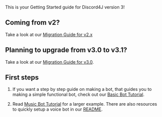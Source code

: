 This is your Getting Started guide for Discord4J version 3!

## Coming from v2?

Take a look at our [Migration Guide for v2.x](Migrating-from-v2.x-to-v3.1.md)

## Planning to upgrade from v3.0 to v3.1?

Take a look at our [Migration Guide for v3.0](Migrating-from-v3.0-to-v3.1.md).

## First steps

1. If you want a step by step guide on making a bot, that guides you to making a simple functional bot, check out our [Basic Bot Tutorial](Basic-Bot-Tutorial.md).

2. Read [Music Bot Tutorial](Music-Bot-Tutorial.md) for a larger example. There are also resources to quickly setup a voice bot in our [README](https://github.com/Discord4J/Discord4J#-voice-and-music).